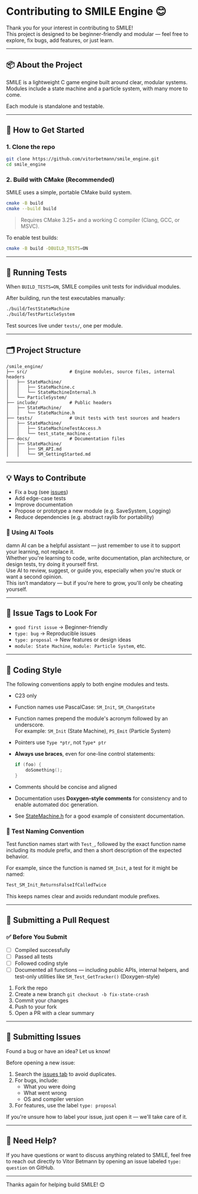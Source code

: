 # Contributing to SMILE Engine 😊

Thank you for your interest in contributing to SMILE!  
This project is designed to be beginner-friendly and modular — feel free to explore, fix bugs, add features, or just learn.

---

## 📦 About the Project

SMILE is a lightweight C game engine built around clear, modular systems.  
Modules include a state machine and a particle system, with many more to come.

Each module is standalone and testable.

---

## 🚀 How to Get Started

### 1. Clone the repo

```sh
git clone https://github.com/vitorbetmann/smile_engine.git
cd smile_engine
```

### 2. Build with CMake (Recommended)

SMILE uses a simple, portable CMake build system.

```sh
cmake -B build
cmake --build build
```

> Requires CMake 3.25+ and a working C compiler (Clang, GCC, or MSVC).

To enable test builds:

```sh
cmake -B build -DBUILD_TESTS=ON
```

---

## 🧪 Running Tests

When `BUILD_TESTS=ON`, SMILE compiles unit tests for individual modules.

After building, run the test executables manually:

```sh
./build/TestStateMachine
./build/TestParticleSystem
```

Test sources live under `tests/`, one per module.

---

## 🗂 Project Structure

```
/smile_engine/
├── src/                # Engine modules, source files, internal headers
│   ├── StateMachine/
│   │   ├── StateMachine.c
│   │   └── StateMachineInternal.h
│   └── ParticleSystem/
├── include/            # Public headers
│   ├── StateMachine/
│   │   └── StateMachine.h
├── tests/              # Unit tests with test sources and headers
│   ├── StateMachine/
│   │   ├── StateMachineTestAccess.h
│   │   └── test_state_machine.c
├── docs/               # Documentation files
│   ├── StateMachine/
│   │   ├── SM_API.md
│   │   └── SM_GettingStarted.md
```

---

## 💡 Ways to Contribute

- Fix a bug (see [issues](https://github.com/vitorbetmann/smile_engine/issues))
- Add edge-case tests
- Improve documentation
- Propose or prototype a new module (e.g. SaveSystem, Logging)
- Reduce dependencies (e.g. abstract raylib for portability)

### 🤖 Using AI Tools

damn
AI can be a helpful assistant — just remember to use it to support your learning, not replace it.  
Whether you're learning to code, write documentation, plan architecture, or design tests, try doing it yourself first.  
Use AI to review, suggest, or guide you, especially when you're stuck or want a second opinion.  
This isn’t mandatory — but if you're here to grow, you'll only be cheating yourself.

---

## 🔖 Issue Tags to Look For

- `good first issue` → Beginner-friendly
- `type: bug` → Reproducible issues
- `type: proposal` → New features or design ideas
- `module: State Machine`, `module: Particle System`, etc.

---

## 🧷 Coding Style

The following conventions apply to both engine modules and tests.

- C23 only
- Function names use PascalCase: `SM_Init`, `SM_ChangeState`
- Function names prepend the module's acronym followed by an underscore.  
  For example: `SM_Init` (State Machine), `PS_Emit` (Particle System)
- Pointers use `Type *ptr`, not `Type* ptr`
- **Always use braces**, even for one-line control statements:

  ```c
  if (foo) {
      doSomething();
  }

  ```

- Comments should be concise and aligned
- Documentation uses **Doxygen-style comments** for consistency and to enable automated doc generation.
- See [StateMachine.h](../../include/StateMachine/StateMachine.h) for a good example of consistent documentation.

### 🧪 Test Naming Convention

Test function names start with `Test_`, followed by the exact function name including its module prefix, and then a short description of the expected behavior.

For example, since the function is named `SM_Init`, a test for it might be named:

```c
Test_SM_Init_ReturnsFalseIfCalledTwice
```

This keeps names clear and avoids redundant module prefixes.

---

## 📨 Submitting a Pull Request

### ✅ Before You Submit

- [ ] Compiled successfully
- [ ] Passed all tests
- [ ] Followed coding style
- [ ] Documented all functions — including public APIs, internal helpers, and test-only utilities like `SM_Test_GetTracker()` (Doxygen-style)

1. Fork the repo
2. Create a new branch
   `git checkout -b fix-state-crash`
3. Commit your changes
4. Push to your fork
5. Open a PR with a clear summary

---

## 🐛 Submitting Issues

Found a bug or have an idea? Let us know!

Before opening a new issue:

1. Search the [issues tab](https://github.com/vitorbetmann/smile_engine/issues) to avoid duplicates.
2. For bugs, include:
   - What you were doing
   - What went wrong
   - OS and compiler version
3. For features, use the label `type: proposal`

If you're unsure how to label your issue, just open it — we'll take care of it.

---

## 🙋 Need Help?

If you have questions or want to discuss anything related to SMILE, feel free to reach out directly to Vitor Betmann by opening an issue labeled `type: question` on GitHub.

---

Thanks again for helping build SMILE! 😊
